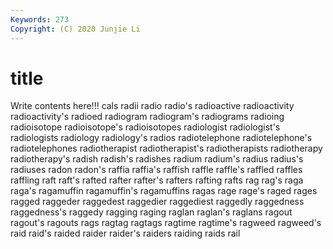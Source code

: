 ```yaml
---
Keywords: 273
Copyright: (C) 2020 Junjie Li
---
```


# title

Write contents here!!!
cals 
radii 
radio 
radio's 
radioactive
radioactivity 
radioactivity's 
radioed 
radiogram 
radiogram's 
radiograms 
radioing 
radioisotope 
radioisotope's 
radioisotopes
radiologist 
radiologist's 
radiologists 
radiology 
radiology's 
radios 
radiotelephone 
radiotelephone's 
radiotelephones 
radiotherapist
radiotherapist's 
radiotherapists 
radiotherapy 
radiotherapy's 
radish 
radish's 
radishes 
radium 
radium's 
radius
radius's 
radiuses 
radon 
radon's 
raffia 
raffia's 
raffish 
raffle 
raffle's 
raffled
raffles 
raffling 
raft 
raft's 
rafted 
rafter 
rafter's 
rafters 
rafting 
rafts
rag 
rag's 
raga 
raga's 
ragamuffin 
ragamuffin's 
ragamuffins 
ragas 
rage 
rage's
raged 
rages 
ragged 
raggeder 
raggedest 
raggedier 
raggediest 
raggedly 
raggedness 
raggedness's
raggedy 
ragging 
raging 
raglan 
raglan's 
raglans 
ragout 
ragout's 
ragouts 
rags
ragtag 
ragtags 
ragtime 
ragtime's 
ragweed 
ragweed's 
raid 
raid's 
raided 
raider
raider's 
raiders 
raiding 
raids 
rail 
